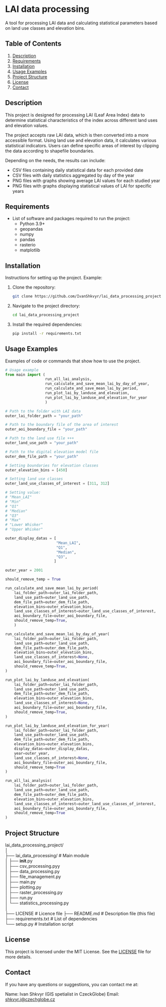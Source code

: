 # LAI data processing

A tool for processing LAI data and calculating statistical parameters based on land use classes and elevation bins.

## Table of Contents

1. [Description](#description)
2. [Requirements](#requirements)
3. [Installation](#installation)
4. [Usage Examples](#usage-examples)
5. [Project Structure](#project-structure)
6. [License](#license)
7. [Contact](#contact)

## Description

This project is designed for processing LAI (Leaf Area Index) data to determine statistical characteristics of the index across different land uses and elevation values.

The project accepts raw LAI data, which is then converted into a more accessible format. Using land use and elevation data, it calculates various statistical indicators. Users can define specific areas of interest by clipping the data according to shapefile boundaries.

Depending on the needs, the results can include:
- CSV files containing daily statistical data for each provided date
- CSV files with daily statistics aggregated by day of the year
- PNG files with graphs showing average LAI values for each studied year
- PNG files with graphs displaying statistical values of LAI for specific years

## Requirements

- List of software and packages required to run the project:
  - Python 3.9+
  - geopandas
  - numpy
  - pandas
  - rasterio
  - matplotlib

## Installation

Instructions for setting up the project. Example:

1. Clone the repository:
    ```bash
    git clone https://github.com/IvanShkvyr/lai_data_processing_project
    ```
2. Navigate to the project directory:
    ```bash
    cd lai_data_processing_project
    ```
3. Install the required dependencies:
    ```bash
    pip install -r requirements.txt
    ```

## Usage Examples

Examples of code or commands that show how to use the project.

```python
# Usage example
from main import (
                  run_all_lai_analysis,
                  run_calculate_and_save_mean_lai_by_day_of_year,
                  run_calculate_and_save_mean_lai_by_period,
                  run_plot_lai_by_landuse_and_elevation,
                  run_plot_lai_by_landuse_and_elevation_for_year
                  )

# Path to the folder with LAI data
outer_lai_folder_path = "your_path"

# Path to the boundary file of the area of interest
outer_aoi_boundary_file = "your_path"

# Path to the land use file +++
outer_land_use_path = "your_path"

# Path to the digital elevation model file
outer_dem_file_path = "your_path"

# Setting boundaries for elevation classes
outer_elevation_bins = [450]

# Setting land use classes
outer_land_use_classes_of_interest = [311, 312]

# Setting value:
# "Mean_LAI"
# "Min"
# "Q1"
# "Median"
# "Q3"
# "Max"
# "Lower Whisker"
# "Upper Whisker"

outer_display_datas = [
                       "Mean_LAI",
                       "Q1",
                       "Median",
                       "Q3",
                      ]

outer_year = 2001

should_remove_temp = True

run_calculate_and_save_mean_lai_by_period(
    lai_folder_path=outer_lai_folder_path,
    land_use_path=outer_land_use_path,
    dem_file_path=outer_dem_file_path,
    elevation_bins=outer_elevation_bins,
    land_use_classes_of_interest=outer_land_use_classes_of_interest,
    aoi_boundary_file=outer_aoi_boundary_file,
    should_remove_temp=True,
    )

run_calculate_and_save_mean_lai_by_day_of_year(
    lai_folder_path=outer_lai_folder_path,
    land_use_path=outer_land_use_path,
    dem_file_path=outer_dem_file_path,
    elevation_bins=outer_elevation_bins,
    land_use_classes_of_interest=None,
    aoi_boundary_file=outer_aoi_boundary_file,
    should_remove_temp=True,
)

run_plot_lai_by_landuse_and_elevation(
    lai_folder_path=outer_lai_folder_path,
    land_use_path=outer_land_use_path,
    dem_file_path=outer_dem_file_path,
    elevation_bins=outer_elevation_bins,
    land_use_classes_of_interest=None,
    aoi_boundary_file=outer_aoi_boundary_file,
    should_remove_temp=True,
)

run_plot_lai_by_landuse_and_elevation_for_year(
    lai_folder_path=outer_lai_folder_path,
    land_use_path=outer_land_use_path,
    dem_file_path=outer_dem_file_path,
    elevation_bins=outer_elevation_bins,
    display_datas=outer_display_datas,
    year=outer_year,
    land_use_classes_of_interest=None,
    aoi_boundary_file=outer_aoi_boundary_file,
    should_remove_temp=True
)

run_all_lai_analysis(
    lai_folder_path=outer_lai_folder_path,
    land_use_path=outer_land_use_path,
    dem_file_path=outer_dem_file_path,
    elevation_bins=outer_elevation_bins,
    land_use_classes_of_interest=outer_land_use_classes_of_interest,
    aoi_boundary_file=outer_aoi_boundary_file,
    should_remove_temp=True
)

```

## Project Structure 

lai_data_processing_project/  
│  
├── lai_data_processing/           # Main module  
│   ├── __init__.py  
│   ├── csv_processing.pyy  
│   ├── data_processing.py  
│   ├── file_management.py  
│   ├── main.py  
│   ├── plotting.py  
│   ├── raster_processing.py  
│   ├── run.py  
│   └── statistics_processing.py  
│  
├── LICENSE               # Licence file 
├── README.md             # Description file (this file)  
├── requirements.txt      # List of dependencies  
└── setup.py              # Installation script  

## License
This project is licensed under the MIT License. See the [LICENSE](./LICENSE) file for more details.

## Contact
If you have any questions or suggestions, you can contact me at:

Name: Ivan Shkvyr (GIS spetialist in CzeckGlobe)
Email: shkvyr.i@czechglobe.cz
